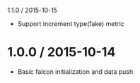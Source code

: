 1.1.0 / 2015-10-15

* Support increment type(fake) metric

1.0.0 / 2015-10-14
==================

* Basic falcon initialization and data push
